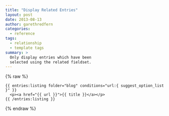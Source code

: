 ```yaml
---
title: "Display Related Entries"
layout: post
date: 2013-08-13
author: garethredfern
categories:
  - reference
tags:
  - relationship
  - template tags
summary: >
  Only display entries which have been
  selected using the related fieldset.
---
```


{% raw %}

~~~twig
{{ entries:listing folder="blog" conditions="url:{ suggest_option_list }" }}
  <p><a href="{{ url }}">{{ title }}</a></p>
{{ /entries:listing }}
~~~

{% endraw %}
